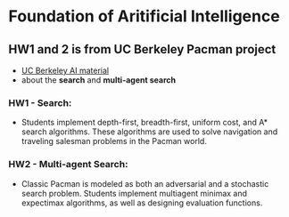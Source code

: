 # Foundation of Aritificial Intelligence

## HW1 and 2 is from UC Berkeley Pacman project
- [UC Berkeley AI material](http://ai.berkeley.edu/project_overview.html)
- about the **search** and **multi-agent search**

### HW1 - Search:
- Students implement depth-first, breadth-first, uniform cost, and A* search algorithms. These algorithms are used to solve navigation and traveling salesman problems in the Pacman world.

### HW2 - Multi-agent Search:
- Classic Pacman is modeled as both an adversarial and a stochastic search problem. Students implement multiagent minimax and expectimax algorithms, as well as designing evaluation functions.

